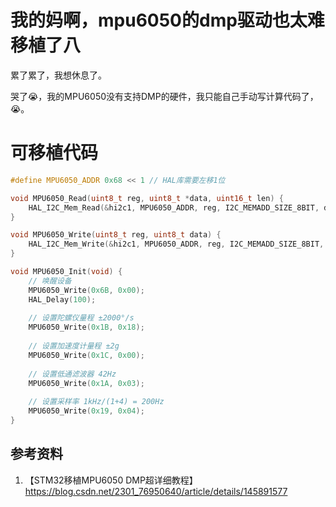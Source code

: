 # 我的妈啊，mpu6050的dmp驱动也太难移植了八

累了累了，我想休息了。

哭了😭，我的MPU6050没有支持DMP的硬件，我只能自己手动写计算代码了，😭。

# 可移植代码

```cpp
#define MPU6050_ADDR 0x68 << 1 // HAL库需要左移1位

void MPU6050_Read(uint8_t reg, uint8_t *data, uint16_t len) {
	HAL_I2C_Mem_Read(&hi2c1, MPU6050_ADDR, reg, I2C_MEMADD_SIZE_8BIT, data, len, HAL_MAX_DELAY);
}

void MPU6050_Write(uint8_t reg, uint8_t data) {
    HAL_I2C_Mem_Write(&hi2c1, MPU6050_ADDR, reg, I2C_MEMADD_SIZE_8BIT, &data, 1, HAL_MAX_DELAY);
}

void MPU6050_Init(void) {
    // 唤醒设备
    MPU6050_Write(0x6B, 0x00);
    HAL_Delay(100);
    
    // 设置陀螺仪量程 ±2000°/s
    MPU6050_Write(0x1B, 0x18);
    
    // 设置加速度计量程 ±2g
    MPU6050_Write(0x1C, 0x00);
    
    // 设置低通滤波器 42Hz
    MPU6050_Write(0x1A, 0x03);
    
    // 设置采样率 1kHz/(1+4) = 200Hz
    MPU6050_Write(0x19, 0x04);
}
```


## 参考资料

1. 【STM32移植MPU6050 DMP超详细教程】 https://blog.csdn.net/2301_76950640/article/details/145891577